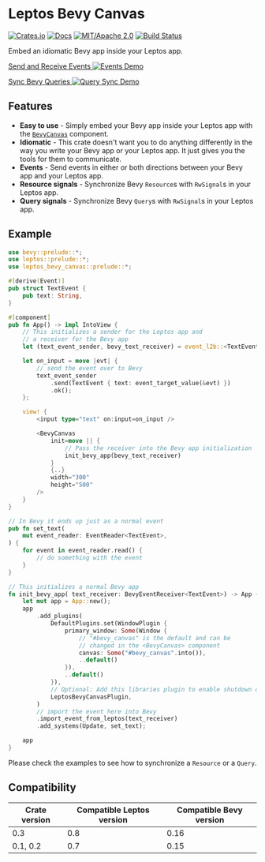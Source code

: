 # Leptos Bevy Canvas

[![Crates.io](https://img.shields.io/crates/v/leptos-bevy-canvas.svg)](https://crates.io/crates/leptos-bevy-canvas)
[![Docs](https://docs.rs/leptos-bevy-canvas/badge.svg)](https://docs.rs/leptos-bevy-canvas/)
[![MIT/Apache 2.0](https://img.shields.io/badge/license-MIT%2FApache-blue.svg)](https://github.com/synphonyte/leptos-bevy-canvas#license)
[![Build Status](https://github.com/synphonyte/leptos-bevy-canvas/actions/workflows/ci.yml/badge.svg)](https://github.com/synphonyte/leptos-bevy-canvas/actions/workflows/ci.yml)

<!-- cargo-rdme start -->

Embed an idiomatic Bevy app inside your Leptos app.

[Send and Receive Events ![Events Demo](https://media.githubusercontent.com/media/Synphonyte/leptos-bevy-canvas/refs/heads/main/docs/unidir_events.webp)](https://github.com/Synphonyte/leptos-bevy-canvas/tree/main/examples/unidir_events)

[Sync Bevy Queries ![Query Sync Demo](https://media.githubusercontent.com/media/Synphonyte/leptos-bevy-canvas/refs/heads/main/docs/synced_bevy_query.webp)](https://github.com/Synphonyte/leptos-bevy-canvas/tree/main/examples/synced_bevy_query)

## Features

- **Easy to use** - Simply embed your Bevy app inside your Leptos app with the
  [`BevyCanvas`](fn@crate::prelude::BevyCanvas) component.
- **Idiomatic** - This crate doesn't want you to do anything differently in the way you write
  your Bevy app or your Leptos app. It just gives you the tools for them to communicate.
- **Events** - Send events in either or both directions between your Bevy app and your Leptos app.
- **Resource signals** - Synchronize Bevy `Resource`s with `RwSignal`s in your Leptos app.
- **Query signals** - Synchronize Bevy `Query`s with `RwSignal`s in your Leptos app.

## Example

```rust
use bevy::prelude::*;
use leptos::prelude::*;
use leptos_bevy_canvas::prelude::*;

#[derive(Event)]
pub struct TextEvent {
    pub text: String,
}

#[component]
pub fn App() -> impl IntoView {
    // This initializes a sender for the Leptos app and
    // a receiver for the Bevy app
    let (text_event_sender, bevy_text_receiver) = event_l2b::<TextEvent>();

    let on_input = move |evt| {
        // send the event over to Bevy
        text_event_sender
            .send(TextEvent { text: event_target_value(&evt) })
            .ok();
    };

    view! {
        <input type="text" on:input=on_input />

        <BevyCanvas
            init=move || {
                // Pass the receiver into the Bevy app initialization
                init_bevy_app(bevy_text_receiver)
            }
            {..}
            width="300"
            height="500"
        />
    }
}

// In Bevy it ends up just as a normal event
pub fn set_text(
    mut event_reader: EventReader<TextEvent>,
) {
    for event in event_reader.read() {
        // do something with the event
    }
}

// This initializes a normal Bevy app
fn init_bevy_app( text_receiver: BevyEventReceiver<TextEvent>) -> App {
    let mut app = App::new();
    app
        .add_plugins(
            DefaultPlugins.set(WindowPlugin {
                primary_window: Some(Window {
                    // "#bevy_canvas" is the default and can be
                    // changed in the <BevyCanvas> component
                    canvas: Some("#bevy_canvas".into()),
                    ..default()
                }),
                ..default()
            }),
            // Optional: Add this libraries plugin to enable shutdown on unmount
            LeptosBevyCanvasPlugin,
        )
        // import the event here into Bevy
        .import_event_from_leptos(text_receiver)
        .add_systems(Update, set_text);

    app
}
```

Please check the examples to see how to synchronize a `Resource` or a `Query`.

## Compatibility

| Crate version | Compatible Leptos version | Compatible Bevy version |
|---------------|---------------------------|-------------------------|
| 0.3           | 0.8                       | 0.16                    |
| 0.1, 0.2      | 0.7                       | 0.15                    |

<!-- cargo-rdme end -->
